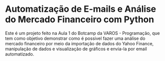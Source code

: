 # Automatização de E-mails e Análise do Mercado Financeiro com Python

Este é um projeto feito na Aula 1 do Botcamp da VAROS - Programação, que tem como objetivo demonstrar como é possivel fazer uma análise do mercado financeiro por meio da importação de dados do Yahoo Finance, manipulação de dados e visualização de gráficos e envia-la por email automatizado.

 
    